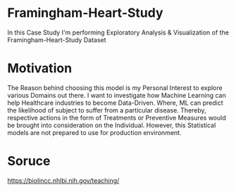 # Framingham-Heart-Study
In this Case Study I'm performing Exploratory Analysis &amp; Visualization of the Framingham-Heart-Study Dataset

# Motivation
The Reason behind choosing this model is my Personal Interest to explore various Domains out there.
I want to investigate how Machine Learning can help Healthcare industries to become Data-Driven. Where, ML can predict the likelihood of subject to suffer from a particular disease. Thereby, respective actions in the form of Treatments or Preventive Measures would be brought into consideration on the Individual.
However, this Statistical models are not prepared to use for production environment.

# Soruce 
https://biolincc.nhlbi.nih.gov/teaching/

#
